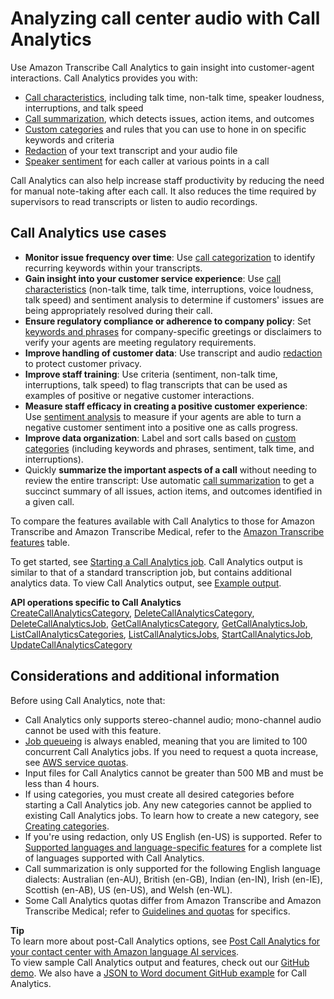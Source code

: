 # Analyzing call center audio with Call Analytics<a name="call-analytics"></a>

Use Amazon Transcribe Call Analytics to gain insight into customer\-agent interactions\. Call Analytics provides you with:
+ [Call characteristics](call-analytics-insights.md#call-analytics-insights-characteristics), including talk time, non\-talk time, speaker loudness, interruptions, and talk speed
+ [Call summarization](call-analytics-insights.md#call-analytics-insights-summarization), which detects issues, action items, and outcomes
+ [Custom categories](call-analytics-insights.md#call-analytics-insights-categorization) and rules that you can use to hone in on specific keywords and criteria
+ [Redaction](call-analytics-insights.md#call-analytics-insights-redaction) of your text transcript and your audio file
+ [Speaker sentiment](call-analytics-insights.md#call-analytics-insights-sentiment) for each caller at various points in a call 

Call Analytics can also help increase staff productivity by reducing the need for manual note\-taking after each call\. It also reduces the time required by supervisors to read transcripts or listen to audio recordings\.

## Call Analytics use cases<a name="call-analytics-use-cases"></a>
+ **Monitor issue frequency over time**: Use [call categorization](call-analytics-insights.md#call-analytics-insights-categorization) to identify recurring keywords within your transcripts\.
+ **Gain insight into your customer service experience**: Use [call characteristics](call-analytics-insights.md#call-analytics-insights-characteristics) \(non\-talk time, talk time, interruptions, voice loudness, talk speed\) and sentiment analysis to determine if customers' issues are being appropriately resolved during their call\.
+ **Ensure regulatory compliance or adherence to company policy**: Set [keywords and phrases](call-analytics-insights.md#call-analytics-insights-categorization) for company\-specific greetings or disclaimers to verify your agents are meeting regulatory requirements\.
+ **Improve handling of customer data**: Use transcript and audio [redaction](call-analytics-insights.md#call-analytics-insights-redaction) to protect customer privacy\.
+ **Improve staff training**: Use criteria \(sentiment, non\-talk time, interruptions, talk speed\) to flag transcripts that can be used as examples of positive or negative customer interactions\.
+ **Measure staff efficacy in creating a positive customer experience**: Use [sentiment analysis](call-analytics-insights.md#call-analytics-insights-sentiment) to measure if your agents are able to turn a negative customer sentiment into a positive one as calls progress\.
+ **Improve data organization**: Label and sort calls based on [custom categories](call-analytics-insights.md#call-analytics-insights-categorization) \(including keywords and phrases, sentiment, talk time, and interruptions\)\.
+ Quickly **summarize the important aspects of a call** without needing to review the entire transcript: Use automatic [call summarization](call-analytics-insights.md#call-analytics-insights-summarization) to get a succinct summary of all issues, action items, and outcomes identified in a given call\.

To compare the features available with Call Analytics to those for Amazon Transcribe and Amazon Transcribe Medical, refer to the [Amazon Transcribe features](feature-matrix.md) table\.

To get started, see [Starting a Call Analytics job](call-analytics-start.md)\. Call Analytics output is similar to that of a standard transcription job, but contains additional analytics data\. To view Call Analytics output, see [Example output](call-analytics-output.md)\.

**API operations specific to Call Analytics**  
[CreateCallAnalyticsCategory](https://docs.aws.amazon.com/transcribe/latest/APIReference/API_CreateCallAnalyticsCategory.html), [DeleteCallAnalyticsCategory](https://docs.aws.amazon.com/transcribe/latest/APIReference/API_DeleteCallAnalyticsCategory.html), [DeleteCallAnalyticsJob](https://docs.aws.amazon.com/transcribe/latest/APIReference/API_DeleteCallAnalyticsJob.html), [GetCallAnalyticsCategory](https://docs.aws.amazon.com/transcribe/latest/APIReference/API_GetCallAnalyticsCategory.html), [GetCallAnalyticsJob](https://docs.aws.amazon.com/transcribe/latest/APIReference/API_GetCallAnalyticsJob.html), [ListCallAnalyticsCategories](https://docs.aws.amazon.com/transcribe/latest/APIReference/API_ListCallAnalyticsCategories.html), [ListCallAnalyticsJobs](https://docs.aws.amazon.com/transcribe/latest/APIReference/API_ListCallAnalyticsJobs.html), [StartCallAnalyticsJob](https://docs.aws.amazon.com/transcribe/latest/APIReference/API_StartCallAnalyticsJob.html), [UpdateCallAnalyticsCategory](https://docs.aws.amazon.com/transcribe/latest/APIReference/API_UpdateCallAnalyticsCategory.html)

## Considerations and additional information<a name="call-analytics-considerations"></a>

Before using Call Analytics, note that:
+ Call Analytics only supports stereo\-channel audio; mono\-channel audio cannot be used with this feature\.
+ [Job queueing](job-queueing.md) is always enabled, meaning that you are limited to 100 concurrent Call Analytics jobs\. If you need to request a quota increase, see [AWS service quotas](https://docs.aws.amazon.com/general/latest/gr/aws_service_limits.html)\.
+ Input files for Call Analytics cannot be greater than 500 MB and must be less than 4 hours\.
+ If using categories, you must create all desired categories before starting a Call Analytics job\. Any new categories cannot be applied to existing Call Analytics jobs\. To learn how to create a new category, see [Creating categories](call-analytics-create-categories.md)\.
+ If you're using redaction, only US English \(en\-US\) is supported\. Refer to [Supported languages and language\-specific features](supported-languages.md) for a complete list of languages supported with Call Analytics\.
+ Call summarization is only supported for the following English language dialects: Australian \(en\-AU\), British \(en\-GB\), Indian \(en\-IN\), Irish \(en\-IE\), Scottish \(en\-AB\), US \(en\-US\), and Welsh \(en\-WL\)\.
+ Some Call Analytics quotas differ from Amazon Transcribe and Amazon Transcribe Medical; refer to [Guidelines and quotas](limits-guidelines.md) for specifics\.

**Tip**  
To learn more about post\-Call Analytics options, see [Post Call Analytics for your contact center with Amazon language AI services](http://aws.amazon.com/blogs/machine-learning/post-call-analytics-for-your-contact-center-with-amazon-language-ai-services/)\.  
To view sample Call Analytics output and features, check out our [GitHub demo](https://github.com/aws-samples/amazon-transcribe-post-call-analytics)\. We also have a [JSON to Word document GitHub example](https://github.com/aws-samples/amazon-transcribe-output-word-document) for Call Analytics\.